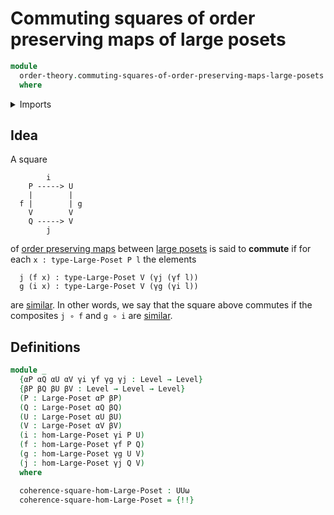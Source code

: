 # Commuting squares of order preserving maps of large posets

```agda
module
  order-theory.commuting-squares-of-order-preserving-maps-large-posets
  where
```

<details><summary>Imports</summary>

```agda
open import foundation.universe-levels

open import foundation-core.commuting-squares-of-maps

open import order-theory.large-posets
open import order-theory.order-preserving-maps-large-posets
open import order-theory.similarity-of-order-preserving-maps-large-posets
```

</details>

## Idea

A square

```text
        i
    P -----> U
    |        |
  f |        | g
    V        V
    Q -----> V
        j
```

of [order preserving maps](order-theory.order-preserving-maps-large-posets.md)
between [large posets](order-theory.large-posets.md) is said to **commute** if
for each `x : type-Large-Poset P l` the elements

```text
  j (f x) : type-Large-Poset V (γj (γf l))
  g (i x) : type-Large-Poset V (γg (γi l))
```

are [similar](order-theory.similarity-of-elements-large-posets.md). In other
words, we say that the square above commutes if the composites `j ∘ f` and
`g ∘ i` are
[similar](order-theory.similarity-of-order-preserving-maps-large-posets.md).

## Definitions

```agda
module _
  {αP αQ αU αV γi γf γg γj : Level → Level}
  {βP βQ βU βV : Level → Level → Level}
  (P : Large-Poset αP βP)
  (Q : Large-Poset αQ βQ)
  (U : Large-Poset αU βU)
  (V : Large-Poset αV βV)
  (i : hom-Large-Poset γi P U)
  (f : hom-Large-Poset γf P Q)
  (g : hom-Large-Poset γg U V)
  (j : hom-Large-Poset γj Q V)
  where

  coherence-square-hom-Large-Poset : UUω
  coherence-square-hom-Large-Poset = {!!}
```
